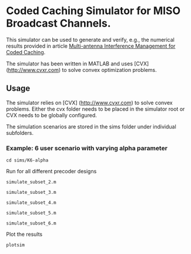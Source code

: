# Coded Caching Simulator for MISO Broadcast Channels.

This simulator can be used to generate and verify, e.g., the numerical results provided in article [Multi-antenna Interference Management for Coded Caching](https://arxiv.org/abs/1711.03364).

The simulator has been written in MATLAB and uses [CVX] (http://www.cvxr.com) to solve convex optimization problems.

## Usage

The simulator relies on [CVX] (http://www.cvxr.com) to solve convex problems. Either the cvx folder needs to be placed in the simulator root or CVX needs to be globally configured.

The simulation scenarios are stored in the sims folder under individual subfolders.

### Example: 6 user scenario with varying alpha parameter

`cd sims/K6-alpha`

Run for all different precoder designs

`simulate_subset_2.m`

`simulate_subset_3.m`

`simulate_subset_4.m`

`simulate_subset_5.m`

`simulate_subset_6.m`

Plot the results

`plotsim`

